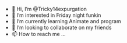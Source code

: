- 👋 Hi, I’m @Tricky14expurgation
- 👀 I’m interested in Friday night funkin
- 🌱 I’m currently learning Animate and program
- 💞️ I’m looking to collaborate on my friends 
- 📫 How to reach me ...

<!---
Tricky14expurgation/Tricky14expurgation is a ✨ special ✨ repository because its `README.md` (this file) appears on your GitHub profile.
You can click the Preview link to take a look at your changes.
--->
